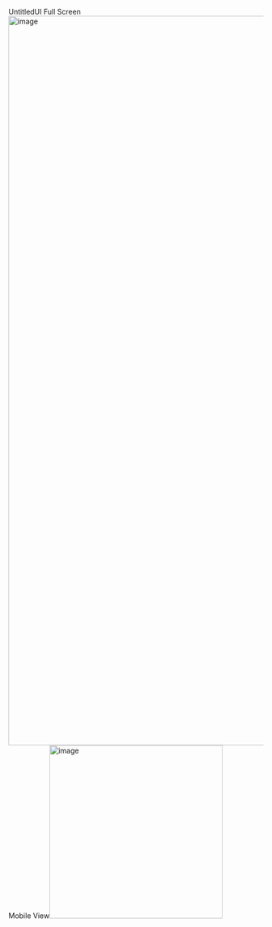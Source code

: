 UntitledUI
Full Screen<img width="1440" alt="image" src="https://user-images.githubusercontent.com/12766730/187982567-e7d9dbda-a5b1-406c-aa84-ce3a5bf94d2b.png">
Mobile View<img width="342" alt="image" src="https://user-images.githubusercontent.com/12766730/187983347-57d12270-8a6a-452a-bafa-d6deaa82bc1d.png">
